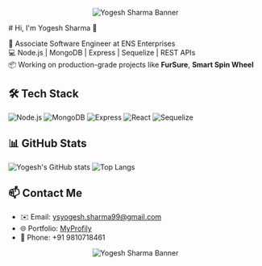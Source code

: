 <p align="center">
  <img src="https://camo.githubusercontent.com/b0a4d30f8d5be5c42d7bc2c6a3bad82dc5ad1a537ab60d7463d3b9e05541d986/68747470733a2f2f7777772e7072616d756b686469676974616c2e636f6d2f77702d636f6e74656e742f75706c6f6164732f323031382f30372f4e65772d504e432d416e696d617465642d42616e6e6572732e676966" alt="Yogesh Sharma Banner" />
</p>
# Hi, I'm Yogesh Sharma 👋

🚀 Associate Software Engineer at ENS Enterprises  
💻 Node.js | MongoDB | Express | Sequelize | REST APIs  
📦 Working on production-grade projects like **FurSure**, **Smart Spin Wheel**

## 🛠️ Tech Stack
![Node.js](https://img.shields.io/badge/-Node.js-black?style=flat&logo=node.js)
![MongoDB](https://img.shields.io/badge/-MongoDB-black?style=flat&logo=mongodb)
![Express](https://img.shields.io/badge/-Express.js-black?style=flat&logo=express)
![React](https://img.shields.io/badge/-React-black?style=flat&logo=react)
![Sequelize](https://img.shields.io/badge/-Sequelize-3f3f3f?style=flat&logo=sequelize)

## 📊 GitHub Stats
![Yogesh's GitHub stats](https://github-readme-stats.vercel.app/api?username=ysyogeshsharma&show_icons=true&theme=radical)
![Top Langs](https://github-readme-stats.vercel.app/api/top-langs/?username=ysyogeshsharma&layout=compact)

## 📫 Contact Me
- ✉️ Email: ysyogesh.sharma99@gmail.com  
- 🌐 Portfolio: [MyProfily](https://myprofily.com/yogeshsharma/)  
- 📱 Phone: +91 9810718461
<p align="center">
  <img src="https://camo.githubusercontent.com/e25d173d73b3b9ea132e4b1ad6ac45ce715bd826e6b6947010d05c24e91fd125/68747470733a2f2f7777772e61726b61736f667477617265732e636f6d2f626c6f672f77702d636f6e74656e742f75706c6f6164732f323032312f30312f6865616465725f62616e6e65722d322e6a7067" alt="Yogesh Sharma Banner" />
</p>
